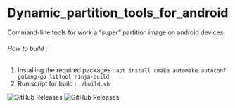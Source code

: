 # Dynamic_partition_tools_for_android #
Command-line tools for work a “super” partition image on android devices

###### How to build : ######
1. Installing the required packages : `apt install cmake automake autoconf golang-go libtool ninja-build`
2. Run script for build : `./build.sh`

<img alt="GitHub Releases" src="https://img.shields.io/github/downloads/Bodya-Kolibass/Dynamic_partition_tools_for_android/30.0.2 /total"> 
<img alt="GitHub Releases" src="https://img.shields.io/github/downloads/Bodya-Kolibass/Dynamic_partition_tools_for_android/33.0.1 /total"> 
